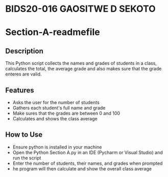 # BIDS20-016 GAOSITWE D SEKOTO
# Section-A-readmefile

## Description
This Python script collects the names and grades of students in a class, calculates the total, the average grade and also makes sure that the  grade enteres are valid.

## Features

- Asks the user for the number of students
- Gathers each student's full name and grade
- Make sures that the grades are between 0 and 100
- Calculates and shows the class average

## How to Use

- Ensure python is installed in your machine
- Open the Python Section A.py in an IDE (Pycharm or Visual Studio) and run the script
- Enter the number of students, their names, and grades when prompted
- he program will then calculate and show the overall class average

